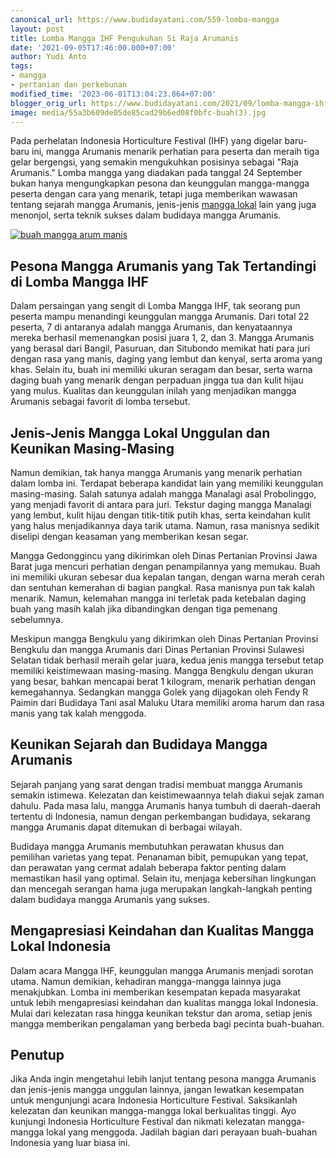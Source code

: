 ```yaml
---
canonical_url: https://www.budidayatani.com/559-lomba-mangga
layout: post
title: Lomba Mangga IHF Pengukuhan Si Raja Arumanis
date: '2021-09-05T17:46:00.000+07:00'
author: Yudi Anto
tags:
- mangga
- pertanian dan perkebunan
modified_time: '2023-06-01T13:04:23.864+07:00'
blogger_orig_url: https://www.budidayatani.com/2021/09/lomba-mangga-ihf-2019-pengukuhan-si.html
image: media/55a3b609de05de85cad29b6ed08f0bfc-buah(3).jpg
---
```

Pada perhelatan Indonesia Horticulture Festival (IHF) yang digelar baru-baru ini, mangga Arumanis menarik perhatian para peserta dan meraih tiga gelar bergengsi, yang semakin mengukuhkan posisinya sebagai "Raja Arumanis." Lomba mangga yang diadakan pada tanggal 24 September bukan hanya mengungkapkan pesona dan keunggulan mangga-mangga peserta dengan cara yang menarik, tetapi juga memberikan wawasan tentang sejarah mangga Arumanis, jenis-jenis [mangga lokal](https://www.budidayatani.com/search/label/mangga) lain yang juga menonjol, serta teknik sukses dalam budidaya mangga Arumanis.

[![buah mangga arum manis](https://blogger.googleusercontent.com/img/b/R29vZ2xl/AVvXsEg3Idxb3Tgek1mblLOHzz2aUGqKv7vO6k-9cP_rkWwzIupCFtGPIbXOIeu14f7MvhWNL6GvmSHULjsjzCF8LWEc32oKHrhhzt_GUZbWkETyrWuSxSPG1Hj_FfMl8gHSad3pNALpnmcdZVC3lwCADPaM6qE8Ox5BmTGf3yL80oNkQBB-_rcb2F-YPQ7Wrg/w640-h360/buah(3).jpg)](https://blogger.googleusercontent.com/img/b/R29vZ2xl/AVvXsEg3Idxb3Tgek1mblLOHzz2aUGqKv7vO6k-9cP_rkWwzIupCFtGPIbXOIeu14f7MvhWNL6GvmSHULjsjzCF8LWEc32oKHrhhzt_GUZbWkETyrWuSxSPG1Hj_FfMl8gHSad3pNALpnmcdZVC3lwCADPaM6qE8Ox5BmTGf3yL80oNkQBB-_rcb2F-YPQ7Wrg/s2133/buah(3).jpg)  
  


## Pesona Mangga Arumanis yang Tak Tertandingi di Lomba Mangga IHF

Dalam persaingan yang sengit di Lomba Mangga IHF, tak seorang pun peserta mampu menandingi keunggulan mangga Arumanis. Dari total 22 peserta, 7 di antaranya adalah mangga Arumanis, dan kenyataannya mereka berhasil memenangkan posisi juara 1, 2, dan 3. Mangga Arumanis yang berasal dari Bangil, Pasuruan, dan Situbondo memikat hati para juri dengan rasa yang manis, daging yang lembut dan kenyal, serta aroma yang khas. Selain itu, buah ini memiliki ukuran seragam dan besar, serta warna daging buah yang menarik dengan perpaduan jingga tua dan kulit hijau yang mulus. Kualitas dan keunggulan inilah yang menjadikan mangga Arumanis sebagai favorit di lomba tersebut.

## Jenis-Jenis Mangga Lokal Unggulan dan Keunikan Masing-Masing

Namun demikian, tak hanya mangga Arumanis yang menarik perhatian dalam lomba ini. Terdapat beberapa kandidat lain yang memiliki keunggulan masing-masing. Salah satunya adalah mangga Manalagi asal Probolinggo, yang menjadi favorit di antara para juri. Tekstur daging mangga Manalagi yang lembut, kulit hijau dengan titik-titik putih khas, serta keindahan kulit yang halus menjadikannya daya tarik utama. Namun, rasa manisnya sedikit diselipi dengan keasaman yang memberikan kesan segar.

Mangga Gedonggincu yang dikirimkan oleh Dinas Pertanian Provinsi Jawa Barat juga mencuri perhatian dengan penampilannya yang memukau. Buah ini memiliki ukuran sebesar dua kepalan tangan, dengan warna merah cerah dan sentuhan kemerahan di bagian pangkal. Rasa manisnya pun tak kalah menarik. Namun, kelemahan mangga ini terletak pada ketebalan daging buah yang masih kalah jika dibandingkan dengan tiga pemenang sebelumnya.

Meskipun mangga Bengkulu yang dikirimkan oleh Dinas Pertanian Provinsi Bengkulu dan mangga Arumanis dari Dinas Pertanian Provinsi Sulawesi Selatan tidak berhasil meraih gelar juara, kedua jenis mangga tersebut tetap memiliki keistimewaan masing-masing. Mangga Bengkulu dengan ukuran yang besar, bahkan mencapai berat 1 kilogram, menarik perhatian dengan kemegahannya. Sedangkan mangga Golek yang dijagokan oleh Fendy R Paimin dari Budidaya Tani asal Maluku Utara memiliki aroma harum dan rasa manis yang tak kalah menggoda.

## Keunikan Sejarah dan Budidaya Mangga Arumanis

Sejarah panjang yang sarat dengan tradisi membuat mangga Arumanis semakin istimewa. Kelezatan dan keistimewaannya telah diakui sejak zaman dahulu. Pada masa lalu, mangga Arumanis hanya tumbuh di daerah-daerah tertentu di Indonesia, namun dengan perkembangan budidaya, sekarang mangga Arumanis dapat ditemukan di berbagai wilayah.

Budidaya mangga Arumanis membutuhkan perawatan khusus dan pemilihan varietas yang tepat. Penanaman bibit, pemupukan yang tepat, dan perawatan yang cermat adalah beberapa faktor penting dalam memastikan hasil yang optimal. Selain itu, menjaga kebersihan lingkungan dan mencegah serangan hama juga merupakan langkah-langkah penting dalam budidaya mangga Arumanis yang sukses.

## Mengapresiasi Keindahan dan Kualitas Mangga Lokal Indonesia

Dalam acara Mangga IHF, keunggulan mangga Arumanis menjadi sorotan utama. Namun demikian, kehadiran mangga-mangga lainnya juga menakjubkan. Lomba ini memberikan kesempatan kepada masyarakat untuk lebih mengapresiasi keindahan dan kualitas mangga lokal Indonesia. Mulai dari kelezatan rasa hingga keunikan tekstur dan aroma, setiap jenis mangga memberikan pengalaman yang berbeda bagi pecinta buah-buahan.

## Penutup

Jika Anda ingin mengetahui lebih lanjut tentang pesona mangga Arumanis dan jenis-jenis mangga unggulan lainnya, jangan lewatkan kesempatan untuk mengunjungi acara Indonesia Horticulture Festival. Saksikanlah kelezatan dan keunikan mangga-mangga lokal berkualitas tinggi. Ayo kunjungi Indonesia Horticulture Festival dan nikmati kelezatan mangga-mangga lokal yang menggoda. Jadilah bagian dari perayaan buah-buahan Indonesia yang luar biasa ini.

